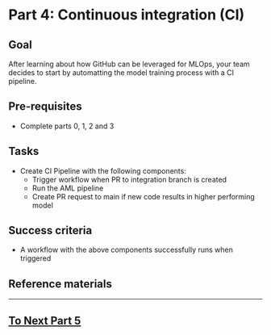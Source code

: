 # Part 4: Continuous integration (CI)

## Goal 
After learning about how GitHub can be leveraged for MLOps, your team decides to start by automatting the model training process with a CI pipeline.

## Pre-requisites
- Complete parts 0, 1, 2 and 3

## Tasks
- Create CI Pipeline with the following components:
    - Trigger workflow when PR to integration branch is created
    - Run the AML pipeline
    - Create PR request to main if new code results in higher performing model

## Success criteria
- A workflow with the above components successfully runs when triggered

## Reference materials

---

## [To Next Part 5](part_5.md)
